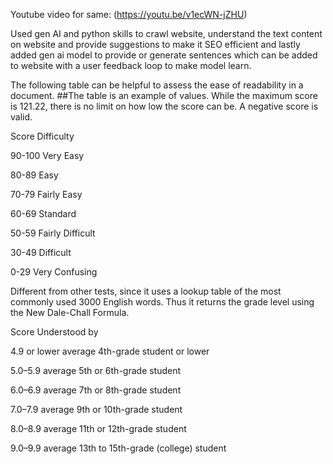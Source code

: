Youtube video for same: (https://youtu.be/v1ecWN-jZHU)

Used gen AI and python skills to crawl website, understand the text content on website and provide suggestions to make it SEO efficient and lastly added gen ai model to provide or generate sentences which can be added to website with a user feedback loop to make model learn.


The following table can be helpful to assess the ease of readability in a document.
##The table is an example of values. While the maximum score is 121.22, there is no limit on how low the score can be. A negative score is valid.

Score	Difficulty

90-100	Very Easy

80-89	Easy

70-79	Fairly Easy

60-69	Standard

50-59	Fairly Difficult

30-49	Difficult

0-29	Very Confusing


Different from other tests, since it uses a lookup table of the most commonly used 3000 English words. Thus it returns the grade level using the New Dale-Chall Formula.

Score	Understood by

4.9 or lower	average 4th-grade student or lower

5.0–5.9	average 5th or 6th-grade student

6.0–6.9	average 7th or 8th-grade student

7.0–7.9	average 9th or 10th-grade student

8.0–8.9	average 11th or 12th-grade student

9.0–9.9	average 13th to 15th-grade (college) student
